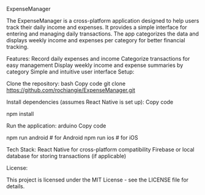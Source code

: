 ExpenseManager


The ExpenseManager is a cross-platform application designed to help users track their daily income and expenses. It provides a simple interface for entering and managing daily transactions. The app categorizes the data and displays weekly income and expenses per category for better financial tracking.


Features:
Record daily expenses and income
Categorize transactions for easy management
Display weekly income and expense summaries by category
Simple and intuitive user interface
Setup:

Clone the repository:
bash
Copy code
git clone https://github.com/rochiangie/ExpenseManager.git


Install dependencies (assumes React Native is set up):
Copy code

npm install

Run the application:
arduino
Copy code

npm run android    # for Android
npm run ios        # for iOS

Tech Stack:
React Native for cross-platform compatibility
Firebase or local database for storing transactions (if applicable)

License:

This project is licensed under the MIT License - see the LICENSE file for details.
